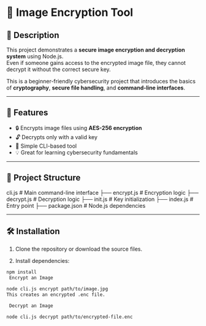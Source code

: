 # 🔐 Image Encryption Tool

## 📌 Description
This project demonstrates a **secure image encryption and decryption system** using Node.js.  
Even if someone gains access to the encrypted image file, they cannot decrypt it without the correct secure key.

This is a beginner-friendly cybersecurity project that introduces the basics of **cryptography**, **secure file handling**, and **command-line interfaces**.

---

## 🚀 Features
- 🔒 Encrypts image files using **AES-256 encryption**
- 🔓 Decrypts only with a valid key
- 🧪 Simple CLI-based tool
- 💡 Great for learning cybersecurity fundamentals

---

## 📂 Project Structure
cli.js # Main command-line interface
├── encrypt.js # Encryption logic
├── decrypt.js # Decryption logic
├── init.js # Key initialization
├── index.js # Entry point
├── package.json # Node.js dependencies

---

## 🛠️ Installation

1. Clone the repository or download the source files.

2. Install dependencies:
```bash
npm install
 Encrypt an Image

node cli.js encrypt path/to/image.jpg
This creates an encrypted .enc file.

 Decrypt an Image

node cli.js decrypt path/to/encrypted-file.enc
